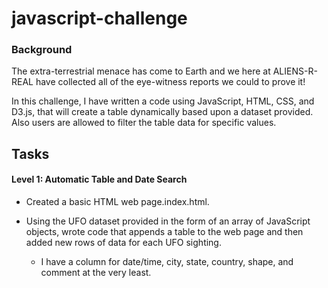 # javascript-challenge

### Background

The extra-terrestrial menace has come to Earth and we here at ALIENS-R-REAL have collected all of the eye-witness reports we could to prove it!

In this challenge, I have written a code using JavaScript, HTML, CSS, and D3.js, that will create a table dynamically based upon a dataset provided. Also users are allowed to filter the table data for specific values.

## Tasks
#### Level 1: Automatic Table and Date Search

* Created a basic HTML web page.index.html.

* Using the UFO dataset provided in the form of an array of JavaScript objects, wrote code that appends a table to the web page and then added new rows of data for each UFO sighting.
  - I have a column for date/time, city, state, country, shape, and comment at the very least.
